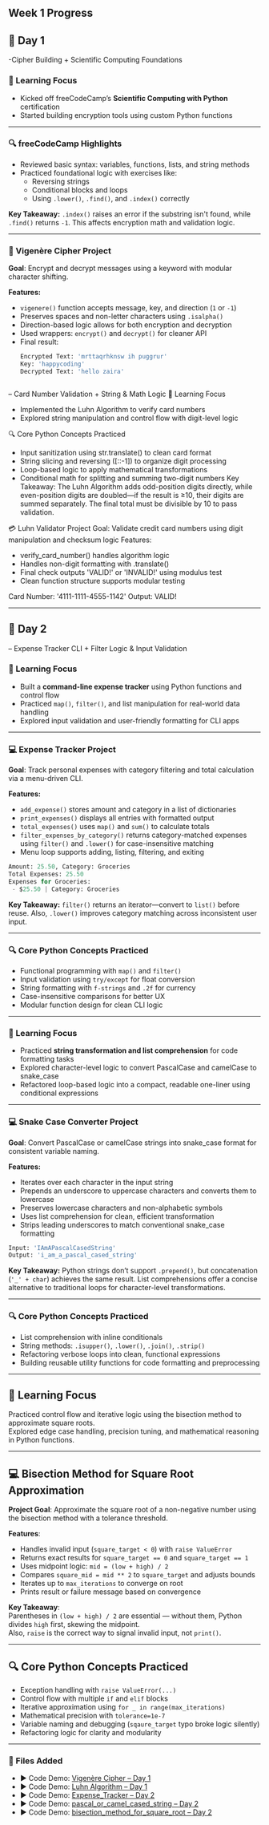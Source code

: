 ## Week 1 Progress
## 📅 Day 1
-Cipher Building + Scientific Computing Foundations

### 🧠 Learning Focus
- Kicked off freeCodeCamp’s **Scientific Computing with Python** certification
- Started building encryption tools using custom Python functions

---

### 🔍 freeCodeCamp Highlights
- Reviewed basic syntax: variables, functions, lists, and string methods
- Practiced foundational logic with exercises like:
  - Reversing strings
  - Conditional blocks and loops
  - Using `.lower()`, `.find()`, and `.index()` correctly

**Key Takeaway:** `.index()` raises an error if the substring isn't found, while `.find()` returns `-1`. This affects encryption math and validation logic.

---

### 🔐 Vigenère Cipher Project
**Goal**: Encrypt and decrypt messages using a keyword with modular character shifting.

**Features:**
- `vigenere()` function accepts message, key, and direction (`1` or `-1`)
- Preserves spaces and non-letter characters using `.isalpha()`
- Direction-based logic allows for both encryption and decryption
- Used wrappers: `encrypt()` and `decrypt()` for cleaner API
- Final result:
  ```python
  Encrypted Text: 'mrttaqrhknsw ih puggrur'
  Key: 'happycoding'
  Decrypted Text: 'hello zaira'



– Card Number Validation + String & Math Logic
🧠 Learning Focus
- Implemented the Luhn Algorithm to verify card numbers
- Explored string manipulation and control flow with digit-level logic

🔍 Core Python Concepts Practiced
- Input sanitization using str.translate() to clean card format
- String slicing and reversing ([::-1]) to organize digit processing
- Loop-based logic to apply mathematical transformations
- Conditional math for splitting and summing two-digit numbers
Key Takeaway: The Luhn Algorithm adds odd-position digits directly, while even-position digits are doubled—if the result is ≥10, their digits are summed separately. The final total must be divisible by 10 to pass validation.

💳 Luhn Validator Project
Goal: Validate credit card numbers using digit manipulation and checksum logic
Features:
- verify_card_number() handles algorithm logic
- Handles non-digit formatting with .translate()
- Final check outputs 'VALID!' or 'INVALID!' using modulus test
- Clean function structure supports modular testing

Card Number: '4111-1111-4555-1142'
Output: VALID!


---

## 📅 Day 2 
– Expense Tracker CLI + Filter Logic & Input Validation

### 🧠 Learning Focus
- Built a **command-line expense tracker** using Python functions and control flow
- Practiced `map()`, `filter()`, and list manipulation for real-world data handling
- Explored input validation and user-friendly formatting for CLI apps

---

### 💻 Expense Tracker Project  
**Goal**: Track personal expenses with category filtering and total calculation via a menu-driven CLI.

**Features:**
- `add_expense()` stores amount and category in a list of dictionaries
- `print_expenses()` displays all entries with formatted output
- `total_expenses()` uses `map()` and `sum()` to calculate totals
- `filter_expenses_by_category()` returns category-matched expenses using `filter()` and `.lower()` for case-insensitive matching
- Menu loop supports adding, listing, filtering, and exiting

```python
Amount: 25.50, Category: Groceries
Total Expenses: 25.50
Expenses for Groceries:
 - $25.50 | Category: Groceries
```

**Key Takeaway:** `filter()` returns an iterator—convert to `list()` before reuse. Also, `.lower()` improves category matching across inconsistent user input.

---

### 🔍 Core Python Concepts Practiced
- Functional programming with `map()` and `filter()`
- Input validation using `try/except` for float conversion
- String formatting with `f-strings` and `.2f` for currency
- Case-insensitive comparisons for better UX
- Modular function design for clean CLI logic

---

### 🧠 Learning Focus  
- Practiced **string transformation and list comprehension** for code formatting tasks  
- Explored character-level logic to convert PascalCase and camelCase to snake_case  
- Refactored loop-based logic into a compact, readable one-liner using conditional expressions

---

### 💻 Snake Case Converter Project  
**Goal**: Convert PascalCase or camelCase strings into snake_case format for consistent variable naming.

**Features:**
- Iterates over each character in the input string
- Prepends an underscore to uppercase characters and converts them to lowercase
- Preserves lowercase characters and non-alphabetic symbols
- Uses list comprehension for clean, efficient transformation
- Strips leading underscores to match conventional snake_case formatting

```python
Input: 'IAmAPascalCasedString'
Output: 'i_am_a_pascal_cased_string'
```

**Key Takeaway:** Python strings don’t support `.prepend()`, but concatenation (`'_' + char`) achieves the same result. List comprehensions offer a concise alternative to traditional loops for character-level transformations.

---

### 🔍 Core Python Concepts Practiced  
- List comprehension with inline conditionals  
- String methods: `.isupper()`, `.lower()`, `.join()`, `.strip()`  
- Refactoring verbose loops into clean, functional expressions  
- Building reusable utility functions for code formatting and preprocessing


---

## 🧠 Learning Focus  
Practiced control flow and iterative logic using the bisection method to approximate square roots.  
Explored edge case handling, precision tuning, and mathematical reasoning in Python functions.

---

## 💻 Bisection Method for Square Root Approximation  
**Project Goal**: Approximate the square root of a non-negative number using the bisection method with a tolerance threshold.

**Features**:
- Handles invalid input (`square_target < 0`) with `raise ValueError`
- Returns exact results for `square_target == 0` and `square_target == 1`
- Uses midpoint logic: `mid = (low + high) / 2`
- Compares `square_mid = mid ** 2` to `square_target` and adjusts bounds
- Iterates up to `max_iterations` to converge on root
- Prints result or failure message based on convergence

**Key Takeaway**:  
Parentheses in `(low + high) / 2` are essential — without them, Python divides `high` first, skewing the midpoint.  
Also, `raise` is the correct way to signal invalid input, not `print()`.

---

## 🔍 Core Python Concepts Practiced  
- Exception handling with `raise ValueError(...)`  
- Control flow with multiple `if` and `elif` blocks  
- Iterative approximation using `for _ in range(max_iterations)`  
- Mathematical precision with `tolerance=1e-7`  
- Variable naming and debugging (`sqaure_target` typo broke logic silently)  
- Refactoring logic for clarity and modularity

---



  ### 📂 Files Added
- ▶️ Code Demo: [Vigenère Cipher – Day 1](./projects/vigenere_cipher.py)
- ▶️ Code Demo: [Luhn Algorithm – Day 1](./projects/Luhn_Algorithm.py)
- ▶️ Code Demo: [Expense_Tracker – Day 2](./projects/Expense_tracker.py)
- ▶️ Code Demo: [pascal_or_camel_cased_string – Day 2](./projects/pascal_or_camel_cased_string.py)
- ▶️ Code Demo: [bisection_method_for_square_root – Day 2](./projects/bisection_method_for_square_root.py)
